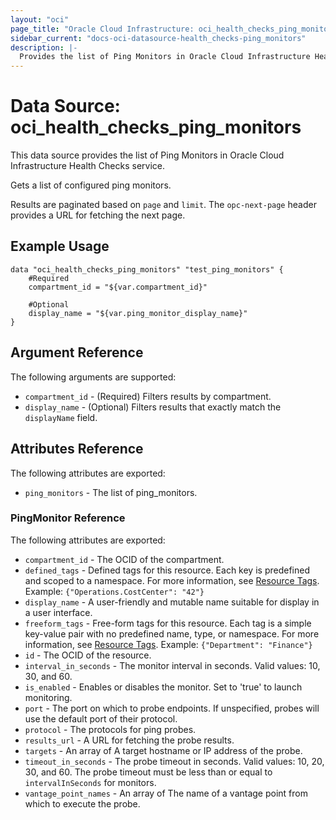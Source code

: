 ```yaml
---
layout: "oci"
page_title: "Oracle Cloud Infrastructure: oci_health_checks_ping_monitors"
sidebar_current: "docs-oci-datasource-health_checks-ping_monitors"
description: |-
  Provides the list of Ping Monitors in Oracle Cloud Infrastructure Health Checks service
---
```


# Data Source: oci_health_checks_ping_monitors
This data source provides the list of Ping Monitors in Oracle Cloud Infrastructure Health Checks service.

Gets a list of configured ping monitors.

Results are paginated based on `page` and `limit`.  The `opc-next-page` header provides
a URL for fetching the next page.


## Example Usage

```hcl
data "oci_health_checks_ping_monitors" "test_ping_monitors" {
	#Required
	compartment_id = "${var.compartment_id}"

	#Optional
	display_name = "${var.ping_monitor_display_name}"
}
```

## Argument Reference

The following arguments are supported:

* `compartment_id` - (Required) Filters results by compartment.
* `display_name` - (Optional) Filters results that exactly match the `displayName` field.


## Attributes Reference

The following attributes are exported:

* `ping_monitors` - The list of ping_monitors.

### PingMonitor Reference

The following attributes are exported:

* `compartment_id` - The OCID of the compartment.
* `defined_tags` - Defined tags for this resource. Each key is predefined and scoped to a namespace. For more information, see [Resource Tags](https://docs.cloud.oracle.com/iaas/Content/General/Concepts/resourcetags.htm). Example: `{"Operations.CostCenter": "42"}` 
* `display_name` - A user-friendly and mutable name suitable for display in a user interface.
* `freeform_tags` - Free-form tags for this resource. Each tag is a simple key-value pair with no predefined name, type, or namespace.  For more information, see [Resource Tags](https://docs.cloud.oracle.com/iaas/Content/General/Concepts/resourcetags.htm). Example: `{"Department": "Finance"}` 
* `id` - The OCID of the resource.
* `interval_in_seconds` - The monitor interval in seconds. Valid values: 10, 30, and 60. 
* `is_enabled` - Enables or disables the monitor. Set to 'true' to launch monitoring. 
* `port` - The port on which to probe endpoints. If unspecified, probes will use the default port of their protocol. 
* `protocol` - The protocols for ping probes.
* `results_url` - A URL for fetching the probe results.
* `targets` - An array of A target hostname or IP address of the probe.
* `timeout_in_seconds` - The probe timeout in seconds. Valid values: 10, 20, 30, and 60. The probe timeout must be less than or equal to `intervalInSeconds` for monitors. 
* `vantage_point_names` - An array of The name of a vantage point from which to execute the probe.

